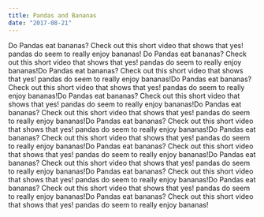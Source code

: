 ```yaml
---
title: Pandas and Bananas
date: "2017-08-21"
---
```


Do Pandas eat bananas? Check out this short video that shows that yes! pandas do
seem to really enjoy bananas!
Do Pandas eat bananas? Check out this short video that shows that yes! pandas do
seem to really enjoy bananas!Do Pandas eat bananas? Check out this short video that shows that yes! pandas do
seem to really enjoy bananas!Do Pandas eat bananas? Check out this short video that shows that yes! pandas do
seem to really enjoy bananas!Do Pandas eat bananas? Check out this short video that shows that yes! pandas do
seem to really enjoy bananas!Do Pandas eat bananas? Check out this short video that shows that yes! pandas do
seem to really enjoy bananas!Do Pandas eat bananas? Check out this short video that shows that yes! pandas do
seem to really enjoy bananas!Do Pandas eat bananas? Check out this short video that shows that yes! pandas do
seem to really enjoy bananas!Do Pandas eat bananas? Check out this short video that shows that yes! pandas do
seem to really enjoy bananas!Do Pandas eat bananas? Check out this short video that shows that yes! pandas do
seem to really enjoy bananas!Do Pandas eat bananas? Check out this short video that shows that yes! pandas do
seem to really enjoy bananas!Do Pandas eat bananas? Check out this short video that shows that yes! pandas do
seem to really enjoy bananas!Do Pandas eat bananas? Check out this short video that shows that yes! pandas do
seem to really enjoy bananas!